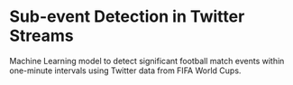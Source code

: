 # Sub-event Detection in Twitter Streams
Machine Learning model to detect significant football match events within one-minute
intervals using Twitter data from FIFA World Cups.
